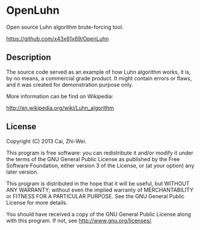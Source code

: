 OpenLuhn
========

Open source Luhn algorithm brute-forcing tool.

https://github.com/x43x61x69/OpenLuhn


Description
-----------

The source code served as an example of how Luhn algorithm works, it is,
by no means, a commercial grade product. It might contain errors or flaws,
and it was created for demonstration purpose only.

More information can be find on Wikipedia:

http://en.wikipedia.org/wiki/Luhn_algorithm


License
-------

Copyright (C) 2013  Cai, Zhi-Wei.

This program is free software: you can redistribute it and/or modify
it under the terms of the GNU General Public License as published by
the Free Software Foundation, either version 3 of the License, or
(at your option) any later version.

This program is distributed in the hope that it will be useful,
but WITHOUT ANY WARRANTY; without even the implied warranty of
MERCHANTABILITY or FITNESS FOR A PARTICULAR PURPOSE.  See the
GNU General Public License for more details.

You should have received a copy of the GNU General Public License
along with this program. If not, see <http://www.gnu.org/licenses/>.
